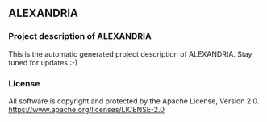 ## ALEXANDRIA

### Project description of ALEXANDRIA

This is the automatic generated project description of ALEXANDRIA. Stay tuned for updates :-)

### License

All software is copyright and protected by the Apache License, Version 2.0.
https://www.apache.org/licenses/LICENSE-2.0